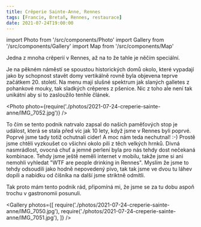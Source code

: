 ```yaml
---
title: Crêperie Sainte-Anne, Rennes
tags: [Francie, Bretaň, Rennes, restaurace]
date: 2021-07-24T19:00:00
---
```


import Photo from '/src/components/Photo'
import Gallery from '/src/components/Gallery'
import Map from '/src/components/Map'

Jedna z mnoha crêperií v Rennes, až na to že tahle je něčím speciální.

<!-- truncate -->

Je na pěkném náměstí se spoustou historických domů okolo, které vypadají jako by schopnost stavět domy vertikálně rovně byla objevena teprve začátkem 20.&nbsp;století. Na menu mají slušné spektrum jak slaných galletes z pohankové mouky, tak sladkých crêperes z pšenice. Nic z toho ale není tak unikátní aby si to zasloužilo tenhle článek.

<Photo photo={require('./photos/2021-07-24-creperie-sainte-anne/IMG_7052.jpg')} />

To čím se tento podnik natrvalo zapsal do našich paměťových stop je událost, která se stala před víc jak 10 lety, když jsme v Rennes byli poprvé. Poprvé jsme tady totiž ochutnali cider! A moc nám teda nechutnal! :-) Prostě jsme chtěli vyzkoušet co všichni okolo pili z těch velkých hrnků. Divná nasmrádlost, ovocná chuť a jemné perlení byla pro nás tehdy dost nečekaná kombinace. Tehdy jsme ještě neměli internet v mobilu, takže jsme si ani nemohli vyhledat "WTF are people drinking in Rennes". Myslím že jsme to tehdy odsoudili jako hodně nepovedený pivo, tak tak jsme ve dvou tu láhev dopili a nabídku od číšníka na další jsme striktně odmítli.

Tak proto mám tento podnik rád, připomíná mi, že jsme se za tu dobu aspoň trochu v gastronomii posunuli.

<Gallery photos={[
require('./photos/2021-07-24-creperie-sainte-anne/IMG_7050.jpg'),
require('./photos/2021-07-24-creperie-sainte-anne/IMG_7051.jpg'),
]} />

<Map src="https://www.google.com/maps/embed?pb=!1m14!1m8!1m3!1d10655.193326272027!2d-1.6799881!3d48.1141259!3m2!1i1024!2i768!4f13.1!3m3!1m2!1s0x0%3A0x7b9e51507d33f198!2sCr%C3%AAperie%20Sainte-Anne!5e0!3m2!1sen!2scz!4v1629475103493!5m2!1sen!2scz" />
